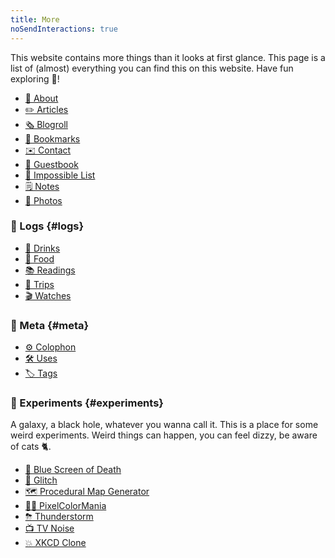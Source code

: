 ```yaml
---
title: More
noSendInteractions: true
---
```


This website contains more things than it looks at first glance. This page is a list of (almost) everything you can find this on this website. Have fun exploring 🧭!

<!--more-->

<div class='terms grid bold'>

- [🧁 About](/about)
- [✏️ Articles](/articles)
- [🗞️ Blogroll](/blogroll)
- [🔖 Bookmarks](/bookmarks)
- [✉️ Contact](/contact)
- [📖 Guestbook](/guestbook)
- [🚀 Impossible List](/impossible-list)
- [🗒️ Notes](/micro)
- [📸 Photos](/photos)

</div>

### 🧵 Logs {#logs}

<div class='terms grid bold'>

- [🧋 Drinks](/drinks)
- [🥘 Food](/food)
- [📚 Readings](/readings)
- [🚆 Trips](/trips)
- [🎬 Watches](/watches)

</div>

### 💎 Meta {#meta}

<div class='terms grid bold'>

- [⚙️ Colophon](/colophon)
- [🛠 Uses](/uses)
- [🏷 Tags](/tags)

</div>

### 🧪 Experiments {#experiments}

A galaxy, a black hole, whatever you wanna call it. This is a place for some weird experiments.
Weird things can happen, you can feel dizzy, be aware of cats 🐈. <span id='trigger' hidden title='Click here, NOW!'>Or they might bite you!</span>

<div id='experiments-list' class='terms grid bold'>

- [🔵 Blue Screen of Death](../minisites/bsod/index.html)
- [📡 Glitch](../minisites/glitch/index.html)
- [🗺 Procedural Map Generator](../minisites/mapgen/index.html)
- [🏳️‍🌈 PixelColorMania](../minisites/pixelcolormania/index.html)
- [⛈ Thunderstorm](../minisites/thunderstorm/index.html)
- [📺 TV Noise](../minisites/tv-noise/index.html)
- [💥 XKCD Clone](http://xkcd.hacdia.sh/)

</div>

<audio id="music" loop>
  <source src="https://cdn.hacdias.com/media/nyan-cat.mp3" type="audio/mpeg">
</audio>

<script>
const trigger = document.getElementById('trigger')
const experiments = document.getElementById('experiments-list')
const experimentsLinks = experiments.querySelectorAll('a')
const musicEl = document.getElementById('music')

trigger.hidden = false
musicEl.currentTime = 0
musicEl.load()

Array.from(experimentsLinks).forEach(el => {
  el.addEventListener('mouseenter', () => {
    if (experiments.classList.contains('nyan')) musicEl.play()
  })

  el.addEventListener('mouseleave', () => {
    if (experiments.classList.contains('nyan')) musicEl.pause()
  })
})

trigger.addEventListener('click', async () => {
  experiments.classList.toggle('nyan')
  trigger.classList.toggle('dn')
})
</script>
